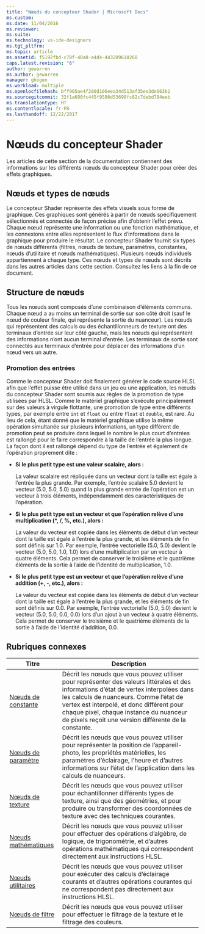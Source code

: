 ```yaml
---
title: "Nœuds du concepteur Shader | Microsoft Docs"
ms.custom: 
ms.date: 11/04/2016
ms.reviewer: 
ms.suite: 
ms.technology: vs-ide-designers
ms.tgt_pltfrm: 
ms.topic: article
ms.assetid: f5192fbd-c78f-40a8-a4d4-443209610268
caps.latest.revision: "6"
author: gewarren
ms.author: gewarren
manager: ghogen
ms.workload: multiple
ms.openlocfilehash: bff905ae4f280d106eea34d513af35ee3de663b2
ms.sourcegitcommit: 32f1a690fc445f9586d53698fc82c7debd784eeb
ms.translationtype: HT
ms.contentlocale: fr-FR
ms.lasthandoff: 12/22/2017
---
```

# <a name="shader-designer-nodes"></a>Nœuds du concepteur Shader
Les articles de cette section de la documentation contiennent des informations sur les différents nœuds du concepteur Shader pour créer des effets graphiques.  
  
## <a name="nodes-and-node-types"></a>Nœuds et types de nœuds  
 Le concepteur Shader représente des effets visuels sous forme de graphique. Ces graphiques sont générés à partir de nœuds spécifiquement sélectionnés et connectés de façon précise afin d’obtenir l’effet prévu. Chaque nœud représente une information ou une fonction mathématique, et les connexions entre elles représentent le flux d’informations dans le graphique pour produire le résultat. Le concepteur Shader fournit six types de nœuds différents (filtres, nœuds de texture, paramètres, constantes, nœuds d’utilitaire et nœuds mathématiques). Plusieurs nœuds individuels appartiennent à chaque type. Ces nœuds et types de nœuds sont décrits dans les autres articles dans cette section. Consultez les liens à la fin de ce document.  
  
## <a name="node-structure"></a>Structure de nœuds  
 Tous les nœuds sont composés d’une combinaison d’éléments communs. Chaque nœud a au moins un terminal de sortie sur son côté droit (sauf le nœud de couleur finale, qui représente la sortie du nuanceur). Les nœuds qui représentent des calculs ou des échantillonneurs de texture ont des terminaux d’entrée sur leur côté gauche, mais les nœuds qui représentent des informations n’ont aucun terminal d’entrée. Les terminaux de sortie sont connectés aux terminaux d’entrée pour déplacer des informations d’un nœud vers un autre.  
  
### <a name="promotion-of-inputs"></a>Promotion des entrées  
 Comme le concepteur Shader doit finalement générer le code source HLSL afin que l’effet puisse être utilisé dans un jeu ou une application, les nœuds du concepteur Shader sont soumis aux règles de la promotion de type utilisées par HLSL. Comme le matériel graphique s’exécute principalement sur des valeurs à virgule flottante, une promotion de type entre différents types, par exemple entre `int` et `float` ou entre `float` et `double`, est rare. Au lieu de cela, étant donné que le matériel graphique utilise la même opération simultanée sur plusieurs informations, un type différent de promotion peut se produire dans lequel le nombre le plus court d’entrées est rallongé pour le faire correspondre à la taille de l’entrée la plus longue. La façon dont il est rallongé dépend du type de l’entrée et également de l’opération proprement dite :  
  
-   **Si le plus petit type est une valeur scalaire, alors :**  
  
     La valeur scalaire est répliquée dans un vecteur dont la taille est égale à l’entrée la plus grande. Par exemple, l’entrée scalaire 5.0 devient le vecteur (5.0, 5.0, 5.0) quand la plus grande entrée de l’opération est un vecteur à trois éléments, indépendamment des caractéristiques de l’opération.  
  
-   **Si le plus petit type est un vecteur et que l’opération relève d’une multiplication (\*, /, %, etc.), alors :**  
  
     La valeur du vecteur est copiée dans les éléments de début d’un vecteur dont la taille est égale à l’entrée la plus grande, et les éléments de fin sont définis sur 1.0. Par exemple, l’entrée vectorielle (5.0, 5.0) devient le vecteur (5.0, 5.0, 1.0, 1.0) lors d’une multiplication par un vecteur à quatre éléments. Cela permet de conserver le troisième et le quatrième éléments de la sortie à l’aide de l’identité de multiplication, 1.0.  
  
-   **Si le plus petit type est un vecteur et que l’opération relève d’une addition (+, -, etc.), alors :**  
  
     La valeur du vecteur est copiée dans les éléments de début d’un vecteur dont la taille est égale à l’entrée la plus grande, et les éléments de fin sont définis sur 0.0. Par exemple, l’entrée vectorielle (5.0, 5.0) devient le vecteur (5.0, 5.0, 0.0, 0.0) lors d’un ajout à un vecteur à quatre éléments. Cela permet de conserver le troisième et le quatrième éléments de la sortie à l’aide de l’identité d’addition, 0.0.  
  
## <a name="related-topics"></a>Rubriques connexes  
  
|Titre|Description|  
|-----------|-----------------|  
|[Nœuds de constante](../designers/constant-nodes.md)|Décrit les nœuds que vous pouvez utiliser pour représenter des valeurs littérales et des informations d’état de vertex interpolées dans les calculs de nuanceurs. Comme l’état de vertex est interpolé, et donc différent pour chaque pixel, chaque instance du nuanceur de pixels reçoit une version différente de la constante.|  
|[Nœuds de paramètre](../designers/parameter-nodes.md)|Décrit les nœuds que vous pouvez utiliser pour représenter la position de l’appareil-photo, les propriétés matérielles, les paramètres d’éclairage, l’heure et d’autres informations sur l’état de l’application dans les calculs de nuanceurs.|  
|[Nœuds de texture](../designers/texture-nodes.md)|Décrit les nœuds que vous pouvez utiliser pour échantillonner différents types de texture, ainsi que des géométries, et pour produire ou transformer des coordonnées de texture avec des techniques courantes.|  
|[Nœuds mathématiques](../designers/math-nodes.md)|Décrit les nœuds que vous pouvez utiliser pour effectuer des opérations d’algèbre, de logique, de trigonométrie, et d’autres opérations mathématiques qui correspondent directement aux instructions HLSL.|  
|[Nœuds utilitaires](../designers/utility-nodes.md)|Décrit les nœuds que vous pouvez utiliser pour exécuter des calculs d’éclairage courants et d’autres opérations courantes qui ne correspondent pas directement aux instructions HLSL.|  
|[Nœuds de filtre](../designers/filter-nodes.md)|Décrit les nœuds que vous pouvez utiliser pour effectuer le filtrage de la texture et le filtrage des couleurs.|